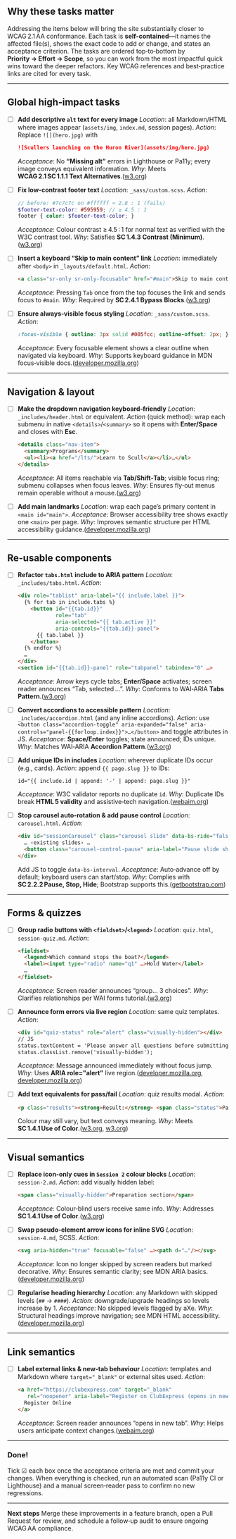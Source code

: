 ## Why these tasks matter

Addressing the items below will bring the site substantially closer to WCAG 2.1 AA conformance. Each task is **self‑contained**—it names the affected file(s), shows the exact code to add or change, and states an acceptance criterion. The tasks are ordered top‑to‑bottom by **Priority → Effort → Scope**, so you can work from the most impactful quick wins toward the deeper refactors. Key WCAG references and best‑practice links are cited for every task.

---

## Global high‑impact tasks

* [ ] **Add descriptive `alt` text for every image**
  *Location*: all Markdown/HTML where images appear (`assets/img`, `index.md`, session pages).
  *Action*: Replace `![](hero.jpg)` with

  ```markdown
  ![Scullers launching on the Huron River](assets/img/hero.jpg)
  ```

  *Acceptance*: No **“Missing alt”** errors in Lighthouse or Pa11y; every image conveys equivalent information.
  *Why*: Meets **WCAG 2.1 SC 1.1.1 Text Alternatives**.([w3.org][1])

* [ ] **Fix low‑contrast footer text**
  *Location*: `_sass/custom.scss`.
  *Action*:

  ```scss
  // before: #7c7c7c on #ffffff ≈ 2.8 : 1 (fails)
  $footer-text-color: #595959; // ≥ 4.5 : 1
  footer { color: $footer-text-color; }
  ```

  *Acceptance*: Colour contrast ≥ 4.5 : 1 for normal text as verified with the W3C contrast tool.
  *Why*: Satisfies **SC 1.4.3 Contrast (Minimum)**.([w3.org][2])

* [ ] **Insert a keyboard “Skip to main content” link**
  *Location*: immediately after `<body>` in `_layouts/default.html`.
  *Action*:

  ```html
  <a class="sr-only sr-only-focusable" href="#main">Skip to main content</a>
  ```

  *Acceptance*: Pressing `Tab` once from the top focuses the link and sends focus to `#main`.
  *Why*: Required by **SC 2.4.1 Bypass Blocks**.([w3.org][3])

* [ ] **Ensure always‑visible focus styling**
  *Location*: `_sass/custom.scss`.
  *Action*:

  ```scss
  :focus-visible { outline: 3px solid #005fcc; outline-offset: 2px; }
  ```

  *Acceptance*: Every focusable element shows a clear outline when navigated via keyboard.
  *Why*: Supports keyboard guidance in MDN focus‑visible docs.([developer.mozilla.org][4])

---

## Navigation & layout

* [ ] **Make the dropdown navigation keyboard‑friendly**
  *Location*: `_includes/header.html` or equivalent.
  *Action* (quick method): wrap each submenu in native `<details>`/`<summary>` so it opens with **Enter/Space** and closes with **Esc**.

  ```html
  <details class="nav-item">
    <summary>Programs</summary>
    <ul><li><a href="/lts/">Learn to Scull</a></li>…</ul>
  </details>
  ```

  *Acceptance*: All items reachable via **Tab/Shift‑Tab**; visible focus ring; submenu collapses when focus leaves.
  *Why*: Ensures fly‑out menus remain operable without a mouse.([w3.org][5])

* [ ] **Add main landmarks**
  *Location*: wrap each page’s primary content in `<main id="main">`.
  *Acceptance*: Browser accessibility tree shows exactly one `<main>` per page.
  *Why*: Improves semantic structure per HTML accessibility guidance.([developer.mozilla.org][6])

---

## Re‑usable components

* [ ] **Refactor `tabs.html` include to ARIA pattern**
  *Location*: `_includes/tabs.html`.
  *Action*:

  ```html
  <div role="tablist" aria-label="{{ include.label }}">
    {% for tab in include.tabs %}
      <button id="{{tab.id}}"
              role="tab"
              aria-selected="{{ tab.active }}"
              aria-controls="{{tab.id}}-panel">
        {{ tab.label }}
      </button>
    {% endfor %}
    …
  </div>
  <section id="{{tab.id}}-panel" role="tabpanel" tabindex="0" …>
  ```

  *Acceptance*: Arrow keys cycle tabs; **Enter/Space** activates; screen reader announces “Tab, selected …”.
  *Why*: Conforms to WAI‑ARIA **Tabs Pattern**.([w3.org][7])

* [ ] **Convert accordions to accessible pattern**
  *Location*: `_includes/accordion.html` (and any inline accordions).
  *Action*: use `<button class="accordion-toggle" aria-expanded="false" aria-controls="panel‑{{forloop.index}}">…</button>` and toggle attributes in JS.
  *Acceptance*: **Space/Enter** toggles; state announced; IDs unique.
  *Why*: Matches WAI‑ARIA **Accordion Pattern**.([w3.org][8])

* [ ] **Add unique IDs in includes**
  *Location*: wherever duplicate IDs occur (e.g., cards).
  *Action*: append `{{ page.slug }}` to IDs:

  ```liquid
  id="{{ include.id | append: '-' | append: page.slug }}"
  ```

  *Acceptance*: W3C validator reports no duplicate `id`.
  *Why*: Duplicate IDs break **HTML 5 validity** and assistive‑tech navigation.([webaim.org][9])

* [ ] **Stop carousel auto‑rotation & add pause control**
  *Location*: `carousel.html`.
  *Action*:

  ```html
  <div id="sessionCarousel" class="carousel slide" data-bs-ride="false">
    … ‹existing slides› …
    <button class="carousel-control-pause" aria-label="Pause slide show">❚❚</button>
  </div>
  ```

  Add JS to toggle `data-bs-interval`.
  *Acceptance*: Auto‑advance off by default; keyboard users can start/stop.
  *Why*: Complies with **SC 2.2.2 Pause, Stop, Hide**; Bootstrap supports this.([getbootstrap.com][10])

---

## Forms & quizzes

* [ ] **Group radio buttons with `<fieldset>`/`<legend>`**
  *Location*: `quiz.html`, `session‑quiz.md`.
  *Action*:

  ```html
  <fieldset>
    <legend>Which command stops the boat?</legend>
    <label><input type="radio" name="q1" …>Hold Water</label>
    …
  </fieldset>
  ```

  *Acceptance*: Screen reader announces “group… 3 choices”.
  *Why*: Clarifies relationships per WAI forms tutorial.([w3.org][11])

* [ ] **Announce form errors via live region**
  *Location*: same quiz templates.
  *Action*:

  ```html
  <div id="quiz-status" role="alert" class="visually-hidden"></div>
  // JS
  status.textContent = 'Please answer all questions before submitting';
  status.classList.remove('visually-hidden');
  ```

  *Acceptance*: Message announced immediately without focus jump.
  *Why*: Uses **ARIA role="alert"** live region.([developer.mozilla.org][12], [developer.mozilla.org][13])

* [ ] **Add text equivalents for pass/fail**
  *Location*: quiz results modal.
  *Action*:

  ```html
  <p class="results"><strong>Result:</strong> <span class="status">Passed</span></p>
  ```

  Colour may still vary, but text conveys meaning.
  *Why*: Meets **SC 1.4.1 Use of Color**.([w3.org][14], [w3.org][15])

---

## Visual semantics

* [ ] **Replace icon‑only cues in `Session 2` colour blocks**
  *Location*: `session‑2.md`.
  *Action*: add visually hidden label:

  ```html
  <span class="visually-hidden">Preparation section</span>
  ```

  *Acceptance*: Colour‑blind users receive same info.
  *Why*: Addresses **SC 1.4.1 Use of Color**.([w3.org][16])

* [ ] **Swap pseudo‑element arrow icons for inline SVG**
  *Location*: `session‑4.md`, SCSS.
  *Action*:

  ```html
  <svg aria-hidden="true" focusable="false" …><path d="…"/></svg>
  ```

  *Acceptance*: Icon no longer skipped by screen readers but marked decorative.
  *Why*: Ensures semantic clarity; see MDN ARIA basics.([developer.mozilla.org][17])

* [ ] **Regularise heading hierarchy**
  *Location*: any Markdown with skipped levels (`##` → `####`).
  *Action*: downgrade/upgrade headings so levels increase by 1.
  *Acceptance*: No skipped levels flagged by aXe.
  *Why*: Structural headings improve navigation; see MDN HTML accessibility.([developer.mozilla.org][6])

---

## Link semantics

* [ ] **Label external links & new‑tab behaviour**
  *Location*: templates and Markdown where `target="_blank"` or external sites used.
  *Action*:

  ```html
  <a href="https://clubexpress.com" target="_blank"
     rel="noopener" aria-label="Register on ClubExpress (opens in new tab)">
    Register Online
  </a>
  ```

  *Acceptance*: Screen reader announces “opens in new tab”.
  *Why*: Helps users anticipate context changes.([webaim.org][9])

---

### Done!

Tick ☑︎ each box once the acceptance criteria are met and commit your changes. When everything is checked, run an automated scan (Pa11y CI or Lighthouse) and a manual screen‑reader pass to confirm no new regressions.

---

**Next steps**
Merge these improvements in a feature branch, open a Pull Request for review, and schedule a follow‑up audit to ensure ongoing WCAG AA compliance.

[1]: https://www.w3.org/WAI/WCAG21/Understanding/text-alternatives?utm_source=chatgpt.com "Understanding Guideline 1.1: Text Alternatives | WAI | W3C"
[2]: https://www.w3.org/WAI/WCAG21/Understanding/contrast-minimum.html?utm_source=chatgpt.com "Understanding Success Criterion 1.4.3: Contrast (Minimum) | WAI | W3C"
[3]: https://www.w3.org/WAI/WCAG21/Understanding/bypass-blocks.html?utm_source=chatgpt.com "Understanding Success Criterion 2.4.1: Bypass Blocks | WAI | W3C"
[4]: https://developer.mozilla.org/en-US/docs/Web/CSS/%3Afocus-visible?utm_source=chatgpt.com ":focus-visible - CSS | MDN"
[5]: https://www.w3.org/WAI/tutorials/menus/flyout/?utm_source=chatgpt.com "Fly-out Menus | Web Accessibility Initiative (WAI) | W3C"
[6]: https://developer.mozilla.org/en-US/docs/Learn_web_development/Core/Accessibility/HTML?utm_source=chatgpt.com "HTML: A good basis for accessibility - MDN Web Docs"
[7]: https://www.w3.org/WAI/ARIA/apg/patterns/tabs/?utm_source=chatgpt.com "Tabs Pattern | APG | WAI | W3C"
[8]: https://www.w3.org/WAI/ARIA/apg/patterns/accordion/?utm_source=chatgpt.com "Accordion Pattern (Sections With Show/Hide Functionality)"
[9]: https://webaim.org/standards/wcag/checklist?utm_source=chatgpt.com "WebAIM's WCAG 2 Checklist"
[10]: https://getbootstrap.com/docs/5.3/components/carousel/?utm_source=chatgpt.com "Carousel · Bootstrap v5.3"
[11]: https://www.w3.org/WAI/tutorials/forms/grouping/?utm_source=chatgpt.com "Grouping Controls | Web Accessibility Initiative (WAI) | W3C"
[12]: https://developer.mozilla.org/en-US/docs/Web/Accessibility/ARIA/Reference/Roles/alert_role?utm_source=chatgpt.com "ARIA: alert role - ARIA | MDN - MDN Web Docs"
[13]: https://developer.mozilla.org/en-US/docs/Web/Accessibility/ARIA/Guides/Live_regions?utm_source=chatgpt.com "ARIA live regions - MDN Web Docs"
[14]: https://www.w3.org/WAI/WCAG21/Understanding/use-of-color.html?utm_source=chatgpt.com "Understanding Success Criterion 1.4.1: Use of Color | WAI | W3C"
[15]: https://www.w3.org/TR/UNDERSTANDING-WCAG20/visual-audio-contrast-without-color.html?utm_source=chatgpt.com "Understanding Success Criterion 1.4.1 | Understanding WCAG 2.0"
[16]: https://www.w3.org/WAI/WCAG21/Techniques/general/G183.html?utm_source=chatgpt.com "Using a contrast ratio of 3:1 with surrounding text and providing ..."
[17]: https://developer.mozilla.org/en-US/docs/Web/Accessibility/ARIA?utm_source=chatgpt.com "ARIA - Accessibility | MDN - MDN Web Docs"
